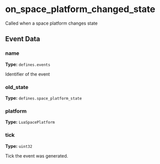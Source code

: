 # on_space_platform_changed_state

Called when a space platform changes state

## Event Data

### name

**Type:** `defines.events`

Identifier of the event

### old_state

**Type:** `defines.space_platform_state`

### platform

**Type:** `LuaSpacePlatform`

### tick

**Type:** `uint32`

Tick the event was generated.

